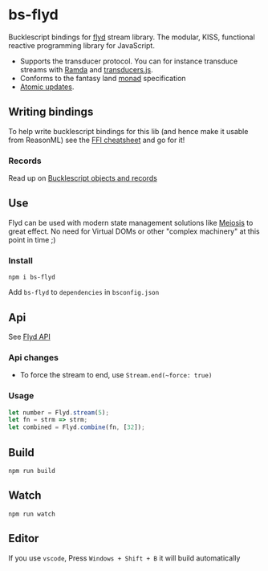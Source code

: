 # bs-flyd

Bucklescript bindings for [flyd](https://github.com/paldepind/flyd) stream library.
The modular, KISS, functional reactive programming library for JavaScript.

- Supports the transducer protocol. You can for instance transduce streams with
  [Ramda](http://ramdajs.com/) and [transducers.js](https://github.com/jlongster/transducers.js).
- Conforms to the fantasy land [monad](https://github.com/fantasyland/fantasy-land#monad) specification
- [Atomic updates](#atomic-updates).

## Writing bindings

To help write bucklescript bindings for this lib (and hence make it usable from ReasonML) see the [FFI cheatsheet](https://github.com/glennsl/bucklescript-ffi-cheatsheet) and go for it!

### Records

Read up on [Bucklescript objects and records](https://bucklescript.github.io/docs/en/object#record-mode)

## Use

Flyd can be used with modern state management solutions like [Meiosis](https://meiosis.js.org/) to great effect. No need for Virtual DOMs or other "complex machinery" at this point in time ;)

### Install

`npm i bs-flyd`

Add `bs-flyd` to `dependencies` in `bsconfig.json`

## Api

See [Flyd API](https://github.com/paldepind/flyd/blob/master/README.md#api)

### Api changes

- To force the stream to end, use `Stream.end(~force: true)`

### Usage

```javascript
let number = Flyd.stream(5);
let fn = strm => strm;
let combined = Flyd.combine(fn, [32]);
```

## Build

```
npm run build
```

## Watch

```
npm run watch
```

## Editor

If you use `vscode`, Press `Windows + Shift + B` it will build automatically
